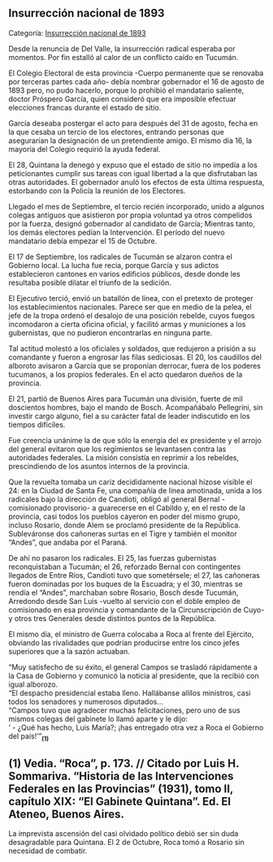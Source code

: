 ## Insurrección nacional de 1893

Categoría: [Insurrección nacional de 1893](http://descubrircorrientes.com.ar/2012/index.php/4617-corrientes-en-la-familia-argentina-1870-a-la-actualidad/gobiernos-autonomistas-de-gallino-a-ruiz-1880-1897/el-gabinete-quintana-politica-represiva/insurreccion-nacional-de-1893)

Desde la renuncia de Del Valle, la insurrección radical esperaba por momentos. Por fin estalló al calor de un conflicto caído en Tucumán.

El Colegio Electoral de esta provincia -Cuerpo permanente que se renovaba por terceras partes cada año- debía nombrar gobernador el 16 de agosto de 1893 pero, no pudo hacerlo, porque lo prohibió el mandatario saliente, doctor Próspero García, quien consideró que era imposible efectuar elecciones francas durante el estado de sitio.

García deseaba postergar el acto para después del 31 de agosto, fecha en la que cesaba un tercio de los electores, entrando personas que asegurarían la designación de un pretendiente amigo. El mismo día 16, la mayoría del Colegio requirió la ayuda federal.

El 28, Quintana la denegó y expuso que el estado de sitio no impedía a los peticionantes cumplir sus tareas con igual libertad a la que disfrutaban las otras autoridades. El gobernador anuló los efectos de esta última respuesta, estorbando con la Policía la reunión de los Electores.

Llegado el mes de Septiembre, el tercio recién incorporado, unido a algunos colegas antiguos que asistieron por propia voluntad ya otros compelidos por la fuerza, designó gobernador al candidato de García; Mientras tanto, los demás electores pedían la Intervención. El período del nuevo mandatario debía empezar el 15 de Octubre.

El 17 de Septiembre, los radicales de Tucumán se alzaron contra el Gobierno local. La lucha fue recia, porque García y sus adictos establecieron cantones en varios edificios públicos, desde donde les resultaba posible dilatar el triunfo de la sedición.

El Ejecutivo terció, envió un batallón de línea, con el pretexto de proteger los establecimientos nacionales. Parece ser que en medio de la pelea, el jefe de la tropa ordenó el desalojo de una posición rebelde, cuyos fuegos incomodaron a cierta oficina oficial, y facilitó armas y municiones a los gubernistas, que no pudieron encontrarlas en ninguna parte.

Tal actitud molestó a los oficiales y soldados, que redujeron a prisión a su comandante y fueron a engrosar las filas sediciosas. El 20, los caudillos del alboroto avisaron a García que se proponían derrocar, fuera de los poderes tucumanos, a los propios federales. En el acto quedaron dueños de la provincia.

El 21, partió de Buenos Aires para Tucumán una división, fuerte de mil doscientos hombres, bajo el mando de Bosch. Acompañábalo Pellegrini, sin investir cargo alguno, fiel a su carácter fatal de leader indiscutido en los tiempos difíciles.

Fue creencia unánime la de que sólo la energía del ex presidente y el arrojo del general evitaron que los regimientos se levantasen contra las autoridades federales. La misión consistía en reprimir a los rebeldes, prescindiendo de los asuntos internos de la provincia.

Que la revuelta tomaba un cariz decididamente nacional hízose visible el 24: en la Ciudad de Santa Fe, una compañía de línea amotinada, unida a los radicales bajo la dirección de Candioti, obligó al general Bernal -comisionado provisorio- a guarecerse en el Cabildo y, en el resto de la provincia, casi todos los pueblos cayeron en poder del mismo grupo, incluso Rosario, donde Alem se proclamó presidente de la República. Subleváronse dos cañoneras surtas en el Tigre y también el monitor “Andes”, que andaba por el Paraná.

De ahí no pasaron los radicales. El 25, las fuerzas gubernistas reconquistaban a Tucumán; el 26, reforzado Bernal con contingentes llegados de Entre Ríos, Candioti tuvo que sometérsele; el 27, las cañoneras fueron dominadas por los buques de la Escuadra; y el 30, mientras se rendía el “Andes”, marchaban sobre Rosario, Bosch desde Tucumán, Arredondo desde San Luis -vuelto al servicio con el doble empleo de comisionado en esa provincia y comandante de la Circunscripción de Cuyo- y otros tres Generales desde distintos puntos de la República.

El mismo día, el ministro de Guerra colocaba a Roca al frente del Ejército, obviando las rivalidades que podrían producirse entre los cinco jefes superiores que a la sazón actuaban.

“Muy satisfecho de su éxito, el general Campos se trasladó rápidamente a la Casa de Gobierno y comunicó la noticia al presidente, que la recibió con igual alborozo.  
“El despacho presidencial estaba lleno. Hallábanse allílos ministros, casi todos los senadores y numerosos diputados...  
“Campos tuvo que agradecer muchas felicitaciones, pero uno de sus mismos colegas del gabinete lo llamó aparte y le dijo:  
‘ - ¿Qué has hecho, Luis María?; ¡has entregado otra vez a Roca el Gobierno del país!’”<sub><strong>(1)</strong></sub>

## **(1) Vedia. “Roca”, p. 173. // Citado por Luis H. Sommariva. “Historia de las Intervenciones Federales en las Provincias” (1931), tomo II, capítulo XIX: “El Gabinete Quintana”. Ed. El Ateneo, Buenos Aires.**

La imprevista ascensión del casi olvidado político debió ser sin duda desagradable para Quintana. El 2 de Octubre, Roca tomó a Rosario sin necesidad de combatir.